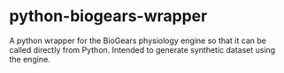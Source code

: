 # python-biogears-wrapper
A python wrapper for the BioGears physiology engine so that it can be called directly from Python. Intended to generate synthetic dataset using the engine.
